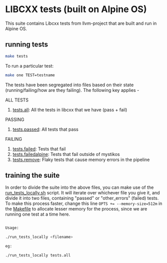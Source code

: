 # LIBCXX tests (built on Alpine OS)

This suite contains Libcxx tests from llvm-project that are built and run in Alpine OS.

## running tests

```bash
make tests
```

To run a particular test:

```bash
make one TEST=testname
```

The tests have been segregated into files based on their state (running/failing/how are they failing). The following key applies -

ALL TESTS

1. [tests.all](tests.all): All the tests in libcxx that we have (pass + fail)

PASSING

1. [tests.passed](tests.passed): All tests that pass

FAILING

1. [tests.failed](tests.failed): Tests that fail
2. [tests.failedalpine](tests.failedalpine): Tests that fail outside of mystikos
3. [tests.remove](tests.remove): Flaky tests that cause memory errors in the pipeline

## training the suite

In order to divide the suite into the above files, you can make use of the [run_tests_locally.sh](run_tests_locally.sh) script. It will iterate over whichever file you give it, and divide it into two files, containing "passed" or "other_errors" (failed) tests.
To make this process faster, change this line `OPTS += --memory-size=512m` in the [Makefile](Makefile) to allocate lesser memory for the process, since we are running one test at a time here.

```bash

Usage:

./run_tests_locally <filename>

eg:

./run_tests_locally tests.all

```